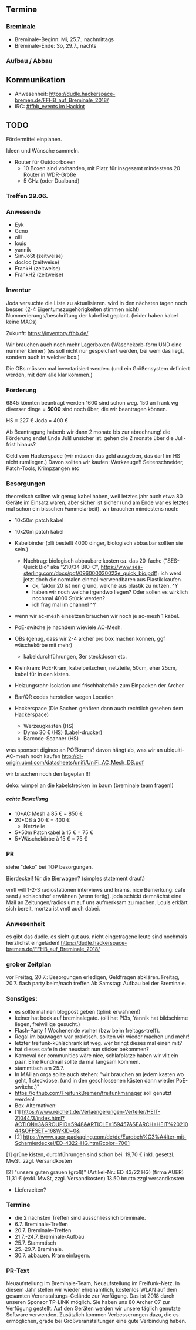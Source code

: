 ## Termine

### [Breminale](http://www.breminale-festival.de/)
* Breminale-Beginn: Mi, 25.7., nachmittags
* Breminale-Ende: So, 29.7., nachts

### Aufbau / Abbau

## Kommunikation
* Anwesenheit: https://dudle.hackerspace-bremen.de/FFHB_auf_Breminale_2018/
* IRC: [#ffhb_events im Hackint](irc://irc.hackint.org/ffhb_events)


## TODO
Fördermittel einplanen.

Ideen und Wünsche sammeln.

- Router für Outdoorboxen
  - 10 Boxen sind vorhanden, mit Platz für insgesamt mindestens 20 Router in WDR-Größe
  - 5 GHz (oder Dualband)


### Treffen 29.06.

### Anwesende
- Eyk
- Geno
- olli
- louis
- yannik
- SimJoSt (zeitweise)
- docloc (zeitweise)
- FrankH (zeitweise)
- FrankH2 (zeitweise)


### Inventur
Joda versuchte die Liste zu aktualisieren. wird in den nächsten tagen noch besser.
(2-4 Eigentumszugehörigkeiten stimmen nicht)
Nummerierungs/beschriftung der kabel ist geplant. (leider haben kabel keine MACs)

Zukunft: https://inventory.ffhb.de/

Wir brauchen auch noch mehr Lagerboxen (Wäschekorb-form UND eine nummer kleiner)
(es soll nicht nur gespeichert werden, bei wem das liegt, sondern auch in welcher box.)

Die OBs müssen mal inventarisiert werden. (und ein Größensystem definiert werden, mit dem alle klar kommen.)

### Förderung
6845 könnten beantragt werden
1600 sind schon weg.
150 an frank wg diverser dinge
= **5000** sind noch über, die wir beantragen können.

HS = 227 €
Joda = 400 €

Ab Beantragung habenb wir dann 2 monate bis zur abrechnung!
die Förderung endet Ende Juli!
unsicher ist: gehen die 2 monate über die Juli-frist hinaus?

Geld vom Hackerspace (wir müssen das geld ausgeben, das darf im HS nicht rumliegen.)
    Davon sollten wir kaufen: Werkzeuge!! Seitenschneider, Patch-Tools, Krimpzangen etc
    
### Besorgungen 
theoretisch sollten wir genug kabel haben, weil letztes jahr auch etwa 80 Geräte im Einsatz waren, aber sicher ist sicher (und am Ende war es letztes mal schon ein bisschen Fummelarbeit).
wir brauchen mindestens noch:
- 10x50m patch kabel
- 10x20m patch kabel
- Kabelbinder (olli bestellt 4000 dinger, biologisch abbaubar sollten sie sein.)
    - Nachtrag: biologisch abbaubare kosten ca. das 20-fache ("SES-Quick Bio" aka "210/34 BIO-C", https://www.ses-sterling.com/docs/pdf/096000030023e_quick_bio.pdf); ich werd jetzt doch die normalen einmal-verwendbaren aus Plastik kaufen
        - ok, faktor 20 ist nen grund, welche aus plastik zu nutzen. ^Y
        - haben wir noch welche irgendwo liegen? Oder sollen es wirklich nochmal 4000 Stück werden?
        - ich frag mal im channel ^Y
- wenn wir ac-mesh einsetzen brauchen wir noch je ac-mesh 1 kabel.
- PoE-switche je nachdem wieviele AC-Mesh.
- OBs (genug, dass wir 2-4 archer pro box machen können, ggf wäschekörbe mit mehr)
    - kabeldurchführungen, 3er steckdosen etc.
- Kleinkram: PoE-Kram, kabelpeitschen, netzteile, 50cm, eher 25cm, kabel für in den kisten.

- Heizungsrohr-Isolation und frischhaltefolie zum Einpacken der Archer
- Bar/QR codes herstellen wegen Location

- Hackerspace (Die Sachen gehören dann auch rechtlich gesehen dem Hackerspace)
    - Werzeugkasten (HS)
    - Dymo 30 € (HS) (Label-drucker)
    - Barcode-Scanner (HS)

was sponsert digineo an POEkrams? 
    davon hängt ab, was wir an ubiquiti-AC-mesh noch kaufen
    http://dl-origin.ubnt.com/datasheets/unifi/UniFi_AC_Mesh_DS.pdf
    
wir brauchen noch den lageplan !!!

deko: wimpel an die kabelstrecken im baum 
    (breminale team fragen!)


##### echte Bestellung
- 10*AC Mesh à 85 € = 850 €
- 20*OB à 20 € = 400 €
    - Netzteile
- 5*50m Patchkabel à 15 € = 75 €
- 5*Wäschekörbe à 15 € = 75 €


### PR 
siehe "deko" bei TOP besorgungen.

Bierdeckel! für die Bierwagen? (simples statement drauf.)

vmtl will 1-2-3 radiostationen interviews und krams. 
    nice Bemerkung: cafe sand / schlachthof erwähnen (wenn fertig).
    joda schickt demnächst eine Mail an Zeitungen/radios um auf uns aufmerksam zu machen.
    Louis erklärt sich bereit, mortzu ist vmtl auch dabei.


### Anwesenheit
es gibt das dudle. es sieht gut aus.
nicht eingetragene leute sind nochmals herzlichst eingeladen!
https://dudle.hackerspace-bremen.de/FFHB_auf_Breminale_2018/

### grober Zeitplan
vor Freitag, 20.7.: Besorgungen erledigen, Geldfragen abklären.
Freitag, 20.7. flash party beim/nach treffen
Ab Samstag: Aufbau bei der Breminale.


### Sonstiges:
- es sollte mal nen blogpost geben (tplink erwähnen!)
- keiner hat bock auf breminalegate. (olli hat PI3s, Yannik hat bildschirme liegen, freiwillige gesucht.)
- Flash-Party 1 Wochenende vorher (bzw beim freitags-treff).
- Regal im bauwagen war praktisch. sollten wir wieder machen und mehr! 
- letzter freifunk-kühlschrank ist weg. wer bringt dieses mal einen mit?
- hat dieses cafe in der neustadt nun sticker bekommen?
- Karneval der communities wäre nice, schlafplätze haben wir vllt ein paar. EIne Rundmail sollte da mal langsam kommen.
- stammtisch am 25.7.
- In MAil an orga sollte auch stehen: "wir brauchen an jedem kasten wo geht, 1 steckdose. (und in den geschlossenen kästen dann wieder PoE-switche.)"
- https://github.com/FreifunkBremen/freifunkmanager soll genutzt werden!
- Box-Alternativen:
- [1] https://www.reichelt.de/Verlaengerungen-Verteiler/HEIT-21044/3/index.html?ACTION=3&GROUPID=5948&ARTICLE=159457&SEARCH=HEIT%2021044&OFFSET=16&WKID=0&
- [2] https://www.auer-packaging.com/de/de/Eurobeh%C3%A4lter-mit-Scharnierdeckel/ED-4322-HG.html?color=7001

[1] 
grüne kisten, durchführungen sind schon bei. 
19,70 € inkl. gesetzl. MwSt. zzgl. Versandkosten

[2]
"unsere guten grauen (groß)" (Artikel-Nr.: ED 43/22 HG) (firma AUER)
11,31 €  (exkl. MwSt, zzgl. Versandkosten) 
13.50 brutto zzgl versandkosten
 
- Lieferzeiten?

### Termine
- die 2 nächsten Treffen sind ausschliesslich breminale.
- 6.7.  Breminale-Treffen
- 20.7. Breminale-Treffen
- 21.7.-24.7. Breminale-Aufbau
- 25.7. Stammtisch 
- 25.-29.7. Breminale. 
- 30.7. abbauen. Kram einlagern.


### PR-Text

Neuaufstellung im Breminale-Team, Neuaufstellung im Freifunk-Netz. In diesem Jahr stellen wir wieder ehrenamtlich, kostenlos WLAN auf dem gesamten Veranstaltungs-Gelände zur Verfügung. Das ist 2018 durch unseren Sponsor TP-LINK möglich. Sie haben uns 80 Archer C7 zur Verfügung gestellt. Auf den Geräten werden wir unsere täglich genutzte Software verwenden. Zusätzlich kommen Verbesserungen dazu, die es ermöglichen, grade bei Großveranstaltungen eine gute Verbindung haben. 

